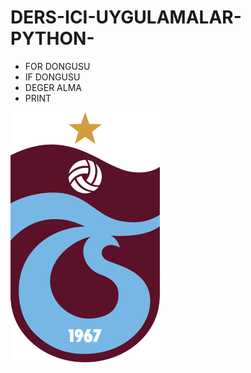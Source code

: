 # DERS-ICI-UYGULAMALAR-PYTHON-
- FOR DONGUSU
- IF DONGUSU
- DEGER ALMA
- PRINT

![Alt text](TrabzonsporAmblemi.png)
